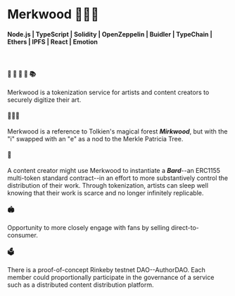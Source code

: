# Merkwood 🌲🍄🌳

#### Node.js | TypeScript | Solidity | OpenZeppelin | Buidler | TypeChain | Ethers | IPFS | React | Emotion

<br/>

#### 🍬 🎤 🎥 🎨 📚

Merkwood is a tokenization service for artists and content creators to securely digitize their art.

#### 🌲🍄🌳

Merkwood is a reference to Tolkien's magical forest **_Mirkwood_**, but with the "i" swapped with an "e" as a nod to the Merkle Patricia Tree.

#### 🔏

A content creator might use Merkwood to instantiate a **_Bard_**--an ERC1155 multi-token standard contract--in an effort to more substantively control the distribution of their work. Through tokenization, artists can sleep well knowing that their work is scarce and no longer infinitely replicable.

#### 🏟️

Opportunity to more closely engage with fans by selling direct-to-consumer.

#### 🗳️

There is a proof-of-concept Rinkeby testnet DAO--AuthorDAO. Each member could proportionally participate in the governance of a service such as a distributed content distribution platform.
